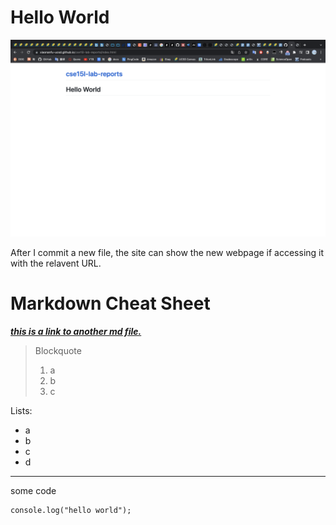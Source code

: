 # Hello World

![screenshot of my site](./p1.png)

After I commit a new file, the site can show the new webpage if accessing it with the relavent URL. 



Markdown Cheat Sheet 
====== 
[***this is a link to another md file.***](https://xiaonanfu-ucsd.github.io/cse15l-lab-reports/other-file.html)

> Blockquote  
> 1. a  
> 1. b  
> 1. c

Lists:  
* a
* b
* c
* d  
---  
some code
```
console.log("hello world");
```